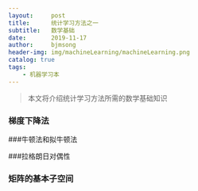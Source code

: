 ```yaml
---
layout:     post
title:      统计学习方法之一
subtitle:   数学基础
date:       2019-11-17
author:     bjmsong
header-img: img/machineLearning/machineLearning.png
catalog: true
tags:
    - 机器学习本
---
```

>本文将介绍统计学习方法所需的数学基础知识



### 梯度下降法



###牛顿法和拟牛顿法



###拉格朗日对偶性



### 矩阵的基本子空间



### 



